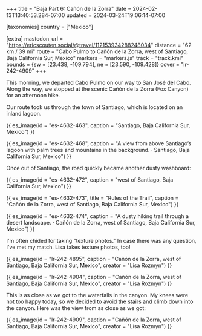 +++
title = "Baja Part 6: Cañón de la Zorra"
date = 2024-02-13T13:40:53.284-07:00
updated = 2024-03-24T19:06:14-07:00

[taxonomies]
country = ["Mexico"]

[extra]
mastodon_url = "https://ericscouten.social/@travel/112153934288248034"
distance = "62 km / 39 mi"
route = "Cabo Pulmo to Cañón de la Zorra, west of Santiago, Baja California Sur, Mexico"
markers = "markers.js"
track = "track.kml"
bounds = {sw = [23.438, -109.794], ne = [23.590, -109.428]}
cover = "lr-242-4909"
+++

This morning, we departed Cabo Pulmo on our way to San José del Cabo. Along the way, we stopped at the scenic Cañón de la Zorra (Fox Canyon) for an afternoon hike.

<!-- more -->

Our route took us through the town of Santiago, which is located on an inland lagoon.

{{ es_image(id = "es-4632-463", caption = "Santiago, Baja California Sur, Mexico") }}

{{ es_image(id = "es-4632-468", caption = "A view from above Santiago’s lagoon with palm trees and mountains in the background. · Santiago, Baja California Sur, Mexico") }}

Once out of Santiago, the road quickly became another dusty washboard:

{{ es_image(id = "es-4632-472", caption = "west of Santiago, Baja California Sur, Mexico") }}

{{ es_image(id = "es-4632-473", title = "Rules of the Trail", caption = "Cañón de la Zorra, west of Santiago, Baja California Sur, Mexico") }}

{{ es_image(id = "es-4632-474", caption = "A dusty hiking trail through a desert landscape. · Cañón de la Zorra, west of Santiago, Baja California Sur, Mexico") }}

I'm often chided for taking "texture photos." In case there was any question, I've met my match. Lisa takes texture photos, too!

{{ es_image(id = "lr-242-4895", caption = "Cañón de la Zorra, west of Santiago, Baja California Sur, Mexico", creator = "Lisa Rozmyn") }}

{{ es_image(id = "lr-242-4904", caption = "Cañón de la Zorra, west of Santiago, Baja California Sur, Mexico", creator = "Lisa Rozmyn") }}

This is as close as we got to the waterfalls in the canyon. My knees were not too happy today, so we decided to avoid the stairs and climb down into the canyon. Here was the view from as close as we got:

{{ es_image(id = "lr-242-4909", caption = "Cañón de la Zorra, west of Santiago, Baja California Sur, Mexico", creator = "Lisa Rozmyn") }}

